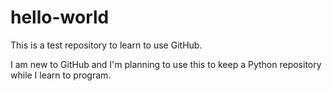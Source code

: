 # hello-world
This is a test repository to learn to use GitHub.

I am new to GitHub and I'm planning to use this to keep a Python repository while I
learn to program.
